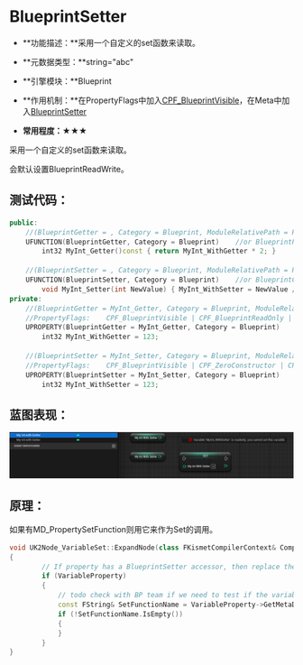 # BlueprintSetter

- **功能描述：**采用一个自定义的set函数来读取。

- **元数据类型：**string="abc"
- **引擎模块：**Blueprint
- **作用机制：**在PropertyFlags中加入[CPF_BlueprintVisible](../../../Flags/EPropertyFlags/CPF_BlueprintVisible.md)，在Meta中加入[BlueprintSetter](../../../Meta/Blueprint/BlueprintSetter.md)
- **常用程度：**★★★

采用一个自定义的set函数来读取。

会默认设置BlueprintReadWrite。

## 测试代码：

```cpp
public:
	//(BlueprintGetter = , Category = Blueprint, ModuleRelativePath = Property/MyProperty_Test.h)
	UFUNCTION(BlueprintGetter, Category = Blueprint)	//or BlueprintPure
		int32 MyInt_Getter()const { return MyInt_WithGetter * 2; }

	//(BlueprintSetter = , Category = Blueprint, ModuleRelativePath = Property/MyProperty_Test.h)
	UFUNCTION(BlueprintSetter, Category = Blueprint)	//or BlueprintCallable
		void MyInt_Setter(int NewValue) { MyInt_WithSetter = NewValue / 4; }
private:
	//(BlueprintGetter = MyInt_Getter, Category = Blueprint, ModuleRelativePath = Property/MyProperty_Test.h)
	//PropertyFlags:	CPF_BlueprintVisible | CPF_BlueprintReadOnly | CPF_ZeroConstructor | CPF_IsPlainOldData | CPF_NoDestructor | CPF_HasGetValueTypeHash | CPF_NativeAccessSpecifierPrivate 
	UPROPERTY(BlueprintGetter = MyInt_Getter, Category = Blueprint)
		int32 MyInt_WithGetter = 123;

	//(BlueprintSetter = MyInt_Setter, Category = Blueprint, ModuleRelativePath = Property/MyProperty_Test.h)
	//PropertyFlags:	CPF_BlueprintVisible | CPF_ZeroConstructor | CPF_IsPlainOldData | CPF_NoDestructor | CPF_HasGetValueTypeHash | CPF_NativeAccessSpecifierPrivate 
	UPROPERTY(BlueprintSetter = MyInt_Setter, Category = Blueprint)
		int32 MyInt_WithSetter = 123;
```

## 蓝图表现：

![Untitled](BlueprintGetter/Untitled.png)

## 原理：

如果有MD_PropertySetFunction则用它来作为Set的调用。

```cpp
void UK2Node_VariableSet::ExpandNode(class FKismetCompilerContext& CompilerContext, UEdGraph* SourceGraph)
{
		// If property has a BlueprintSetter accessor, then replace the variable get node with a call function
		if (VariableProperty)
		{
			// todo check with BP team if we need to test if the variable has native Setter
			const FString& SetFunctionName = VariableProperty->GetMetaData(FBlueprintMetadata::MD_PropertySetFunction);
			if (!SetFunctionName.IsEmpty())
			{
			}
		}
}
```